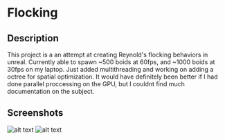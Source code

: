 # Flocking

## Description
This project is a an attempt at creating Reynold's flocking behaviors in unreal. Currently able to spawn ~500 boids at 60fps, and ~1000 boids at 30fps on my laptop. Just added multithreading and working on adding a octree for spatial optimization. It would have definitely been better if I had done parallel proccessing on the GPU, but I couldnt find much documentation on the subject.

## Screenshots
![alt text](https://i.imgur.com/8Rb9Ll1.png "Flocking1")
![alt text](https://i.imgur.com/HLmYz5a.jpg "Flocking2")


